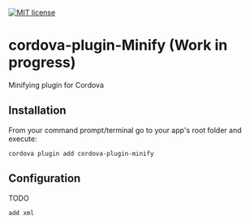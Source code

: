 
[![MIT license](http://img.shields.io/badge/license-MIT-brightgreen.svg)](http://opensource.org/licenses/MIT)

# cordova-plugin-Minify (Work in progress)
Minifying plugin for Cordova

## Installation
From your command prompt/terminal go to your app's root folder and execute:

`cordova plugin add cordova-plugin-minify`

## Configuration
TODO
```
add xml
```